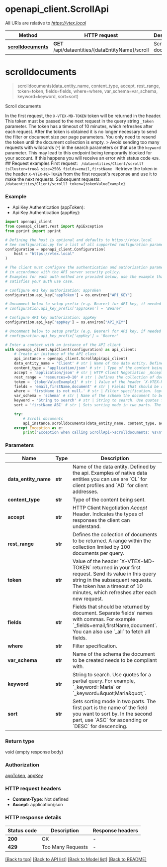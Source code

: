 # openapi_client.ScrollApi

All URIs are relative to *https://vtex.local*

Method | HTTP request | Description
------------- | ------------- | -------------
[**scrolldocuments**](ScrollApi.md#scrolldocuments) | **GET** /api/dataentities/{dataEntityName}/scroll | Scroll documents


# **scrolldocuments**
> scrolldocuments(data_entity_name, content_type, accept, rest_range, token=token, fields=fields, where=where, var_schema=var_schema, keyword=keyword, sort=sort)

Scroll documents

In the first request, the `X-VTEX-MD-TOKEN` token will be returned in the header. This token must be passed to the next request in the query string `_token` parameter. The token has a timeout of 10 minutes, which refreshes after each request.    After the token is obtained it is no longer necessary to send the filter or document size per page parameters. You only need to resend the token until the document collection is empty.    > Avoid sending too many requests with wildcards (`*`) in the search parameters or that use the `keyword` parameter. This may lead to this endpoint being temporarily blocked for your account. If this happens you will receive an error with status code `429`.    ## Request examples    First request:  ```  /dataentities/Client/scroll?isCluster=true&_size=250&_fields=email,firstName  ```    Retrieve the token in the header `X-VTEX-MD-TOKEN` from the first request's response and use it to make the next requests.    Subsequent requests:  ```  /dataentities/Client/scroll?_token={tokenValueExample}  ```

### Example

* Api Key Authentication (appToken):
* Api Key Authentication (appKey):

```python
import openapi_client
from openapi_client.rest import ApiException
from pprint import pprint

# Defining the host is optional and defaults to https://vtex.local
# See configuration.py for a list of all supported configuration parameters.
configuration = openapi_client.Configuration(
    host = "https://vtex.local"
)

# The client must configure the authentication and authorization parameters
# in accordance with the API server security policy.
# Examples for each auth method are provided below, use the example that
# satisfies your auth use case.

# Configure API key authorization: appToken
configuration.api_key['appToken'] = os.environ["API_KEY"]

# Uncomment below to setup prefix (e.g. Bearer) for API key, if needed
# configuration.api_key_prefix['appToken'] = 'Bearer'

# Configure API key authorization: appKey
configuration.api_key['appKey'] = os.environ["API_KEY"]

# Uncomment below to setup prefix (e.g. Bearer) for API key, if needed
# configuration.api_key_prefix['appKey'] = 'Bearer'

# Enter a context with an instance of the API client
with openapi_client.ApiClient(configuration) as api_client:
    # Create an instance of the API class
    api_instance = openapi_client.ScrollApi(api_client)
    data_entity_name = 'Client' # str | Name of the data entity. Defined by the api. Examples of native data entities you can use are `CL` for client profiles and `AD` for client addresses.
    content_type = 'application/json' # str | Type of the content being sent.
    accept = 'application/json' # str | HTTP Client Negotiation _Accept_ Header. Indicates the types of responses the client can understand.
    rest_range = 'resources=0-10' # str | Defines the collection of documents to be returned. A range within the collection limited by 100 documents per query.
    token = '{tokenValueExample}' # str | Value of the header `X-VTEX-MD-TOKEN` returned in your first request. Send its value in this query string in the subsequent requests. The token has a timeout of 10 minutes, which refreshes after each new request. (optional) (default to '{tokenValueExample}')
    fields = 'email,firstName,document' # str | Fields that should be returned by document. Separate fields' names with commas. For example `_fields=email,firstName,document`. You can also use `_all` to fetch all fields. (optional) (default to 'email,firstName,document')
    where = 'firstName is not null.' # str | Filter specification. (optional)
    var_schema = 'schema' # str | Name of the schema the document to be created needs to be compliant with. (optional)
    keyword = 'String to search' # str | String to search. Use quotes for a partial query. For example, `_keyword=Maria` or `_keyword=\"Maria\"`. (optional)
    sort = 'firstName ASC' # str | Sets sorting mode in two parts. The first part is the name of the field you want to sort by. In the second part, use `ASC` for ascending or `DESC` for descending. (optional) (default to 'firstName ASC')

    try:
        # Scroll documents
        api_instance.scrolldocuments(data_entity_name, content_type, accept, rest_range, token=token, fields=fields, where=where, var_schema=var_schema, keyword=keyword, sort=sort)
    except Exception as e:
        print("Exception when calling ScrollApi->scrolldocuments: %s\n" % e)
```



### Parameters


Name | Type | Description  | Notes
------------- | ------------- | ------------- | -------------
 **data_entity_name** | **str**| Name of the data entity. Defined by the api. Examples of native data entities you can use are &#x60;CL&#x60; for client profiles and &#x60;AD&#x60; for client addresses. | 
 **content_type** | **str**| Type of the content being sent. | 
 **accept** | **str**| HTTP Client Negotiation _Accept_ Header. Indicates the types of responses the client can understand. | 
 **rest_range** | **str**| Defines the collection of documents to be returned. A range within the collection limited by 100 documents per query. | 
 **token** | **str**| Value of the header &#x60;X-VTEX-MD-TOKEN&#x60; returned in your first request. Send its value in this query string in the subsequent requests. The token has a timeout of 10 minutes, which refreshes after each new request. | [optional] [default to &#39;{tokenValueExample}&#39;]
 **fields** | **str**| Fields that should be returned by document. Separate fields&#39; names with commas. For example &#x60;_fields&#x3D;email,firstName,document&#x60;. You can also use &#x60;_all&#x60; to fetch all fields. | [optional] [default to &#39;email,firstName,document&#39;]
 **where** | **str**| Filter specification. | [optional] 
 **var_schema** | **str**| Name of the schema the document to be created needs to be compliant with. | [optional] 
 **keyword** | **str**| String to search. Use quotes for a partial query. For example, &#x60;_keyword&#x3D;Maria&#x60; or &#x60;_keyword&#x3D;\&quot;Maria\&quot;&#x60;. | [optional] 
 **sort** | **str**| Sets sorting mode in two parts. The first part is the name of the field you want to sort by. In the second part, use &#x60;ASC&#x60; for ascending or &#x60;DESC&#x60; for descending. | [optional] [default to &#39;firstName ASC&#39;]

### Return type

void (empty response body)

### Authorization

[appToken](../README.md#appToken), [appKey](../README.md#appKey)

### HTTP request headers

 - **Content-Type**: Not defined
 - **Accept**: application/json

### HTTP response details

| Status code | Description | Response headers |
|-------------|-------------|------------------|
**200** | OK |  -  |
**429** | Too Many Requests |  -  |

[[Back to top]](#) [[Back to API list]](../README.md#documentation-for-api-endpoints) [[Back to Model list]](../README.md#documentation-for-models) [[Back to README]](../README.md)


